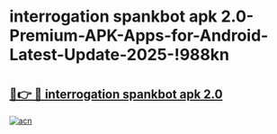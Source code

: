 # interrogation spankbot apk 2.0-Premium-APK-Apps-for-Android-Latest-Update-2025-!988kn

# <h2><a href="https://googleone.com">🔗👉 🔴 interrogation spankbot apk 2.0</a></h2>

[![acn](https://github.com/user-attachments/assets/0f9c940e-d8b0-45ae-aac7-cd30a18b3e1c)](https://googleone.com)

